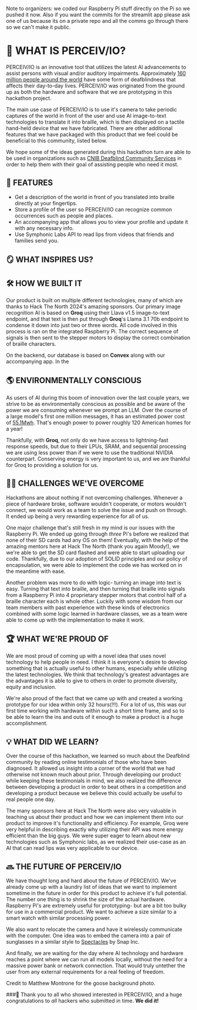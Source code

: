 Note to organizers: we coded our Raspberry Pi stuff directly on the Pi so we pushed it now. Also if you want the commits for the streamlit app please ask one of us because its on a private repo and all the comms go through there so we can't make it public.


# 🔭 WHAT IS PERCEIV/IO?

PERCEIV/IO is an innovative tool that utilizes the latest AI advancements to assist persons with visual and/or auditory impairments. Approximately [160 million people around the world](https://www.senseinternational.org.uk/our-work/understanding-deafblindness/) have some form of deafblindness that affects their day-to-day lives. PERCEIV/IO was originated from the ground up as both the hardware and software that we are prototyping in this hackathon project.

The main use case of PERCEIV/IO is to use it's camera to take periodic captures of the world in front of the user and use AI image-to-text technologies to translate it into braille, which is then displayed on a tactile hand-held device that we have fabricated. There are other additional features that we have packaged with this product that we feel could be beneficial to this community, listed below.

We hope some of the ideas generated during this hackathon turn are able to be used in organizations such as [CNIB Deafblind Community Services](https://deafblindservices.ca/about-us) in order to help them with their goal of assisting people who need it most.

## 📣 FEATURES
- Get a description of the world in front of you translated into braille directly at your fingertips.
- Store a profile of the user so PERCEIV/IO can recognize common occurrences such as people and places.
- An accompanying app that allows you to view your profile and update it with any necessary info.
- Use Symphonic Labs API to read lips from videos that friends and families send you.

## 🪞 WHAT INSPIRES US?

## 🛠️ HOW WE BUILT IT

Our product is built on multiple different technologies, many of which are thanks to Hack The North 2024's amazing sponsors. Our primary image recognition AI is based on **Groq** using their Llava v1.5 image-to-text endpoint, and that text is then put through **Groq**'s Llama 3.1 70b endpoint to condense it down into just two or three words. All code involved in this process is ran on the integrated Raspberry Pi. The correct sequence of signals is then sent to the stepper motors to display the correct combination of braille characters.

On the backend, our database is based on **Convex** along with our accompanying app. In the

## 🌎 ENVIRONMENTALLY CONSCIOUS

As users of AI during this boom of innovation over the last couple years, we strive to be as environmentally conscious as possible and be aware of the power we are consuming whenever we prompt an LLM. Over the course of a large model's first one million messages, it has an estimated power cost of [55.1Mwh](https://adasci.org/how-much-energy-do-llms-consume-unveiling-the-power-behind-ai/). That's enough power to power roughly 120 American homes for a year! 

Thankfully, with **Groq**, not only do we have access to lightning-fast response speeds, but due to their LPUs, SRAM, and sequential processing we are using less power than if we were to use the traditional NVIDIA counterpart. Conserving energy is very important to us, and we are thankful for Groq to providing a solution for us.

## 🧗‍♀️ CHALLENGES WE'VE OVERCOME

Hackathons are about nothing if not overcoming challenges. Whenever a piece of hardware broke, software wouldn't cooperate, or motors wouldn't connect, we would work as a team to solve the issue and push on through. It ended up being a very rewarding experience for all of us.

One major challenge that's still fresh in my mind is our issues with the Raspberry Pi. We ended up going through _three_ Pi's before we realized that none of their SD cards had any OS on them! Eventually, with the help of the amazing mentors here at Hack The North (thank you again Moody!), we we're able to get the SD card flashed and were able to start uploading our code. Thankfully, due to our adoption of SOLID principles and our policy of encapsulation, we were able to implement the code we has worked on in the meantime with ease.

Another problem was more to do with logic- turning an image into text is easy. Turning that text into braille, and then turning that braille into signals from a Raspberry Pi into 4 proprietary stepper motors that control half of a braille character each is whole other. Luckily with some wisdom from our team members with past experience with these kinds of electronics combined with some logic learned in hardware classes, we as a team were able to come up with the implementation to make it work.

## 🏆 WHAT WE'RE PROUD OF

We are most proud of coming up with a novel idea that uses novel technology to help people in need. I think it is everyone's desire to develop something that is actually useful to other humans, especially while utilizing the latest technologies. We think that technology's greatest advantages are the advantages it is able to give to others in order to promote diversity, equity and inclusion.

We're also proud of the fact that we came up with and created a working prototype for our idea within only 32 hours(!!!). For a lot of us, this was our first time working with hardware within such a short time frame, and so to be able to learn the ins and outs of it enough to make a product is a huge accomplishment.

## 💡 WHAT DID WE LEARN?

Over the course of this hackathon, we learned so much about the Deafblind community by reading online testimonials of those who have been diagnosed. It allowed us insight into a corner of the world that we had otherwise not known much about prior. Through developing our product while keeping these testimonials in mind, we also realized the difference between developing a product in order to beat others in a competition and developing a product because we believe this could actually be useful to real people one day.

The many sponsors here at Hack The North were also very valuable in teaching us about their product and how we can implement them into our product to improve it's functionality and efficiency. For example, Groq were very helpful in describing exactly why utilizing their API was more energy efficient than the big guys. We were super eager to learn about new technologies such as Symphonic labs, as we realized their use-case as an AI that can read lips was very applicable to our device.

## 🔜 THE FUTURE OF PERCEIV/IO

We have thought long and hard about the future of PERCEIV/IO. We've already come up with a laundry list of ideas that we want to implement sometime in the future in order for this product to achieve it's full potential. The number one thing is to shrink the size of the actual hardware. Raspberry Pi's are extremely useful for prototyping- but are a bit too bulky for use in a commercial product. We want to achieve a size similar to a smart watch with similar processing power.

We also want to relocate the camera and have it wirelessly communicate with the computer. One idea was to embed the camera into a pair of sunglasses in a similar style to [Spectacles](https://www.spectacles.com/ca-en/) by Snap Inc.

And finally, we are waiting for the day where AI technology and hardware reaches a point where we can run all models locally, without the need for a massive power bank or network connection. That would truly untether the user from any external requirements for a real feeling of freedom.

Credit to Matthew Montrone for the goose background photo. 


###🪿 Thank you to all who showed interested in PERCEIV/IO, and a huge congratulations to _all_ hackers who submitted in time. **We did it!**
